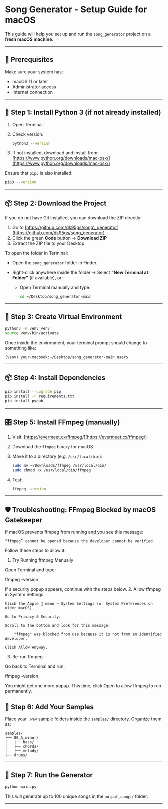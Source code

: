 # Song Generator - Setup Guide for macOS

This guide will help you set up and run the `song_generator` project on a **fresh macOS machine**.

---

## 🔧 Prerequisites

Make sure your system has:

* macOS 11 or later
* Administrator access
* Internet connection

---

## 🧱 Step 1: Install Python 3 (if not already installed)

1. Open Terminal.
2. Check version:

   ```bash
   python3 --version
   ```
3. If not installed, download and install from: [https://www.python.org/downloads/mac-osx/](https://www.python.org/downloads/mac-osx/)

Ensure that `pip3` is also installed:

```bash
pip3 --version
```

---

## 📦 Step 2: Download the Project

If you do not have Git installed, you can download the ZIP directly:

1. Go to [https://github.com/dk95gs/song\_generator](https://github.com/dk95gs/song_generator)
2. Click the green **Code** button → **Download ZIP**
3. Extract the ZIP file to your Desktop.

To open the folder in Terminal:

* Open the `song_generator` folder in Finder.
* Right-click anywhere inside the folder → Select **"New Terminal at Folder"** (if available), or:

  * Open Terminal manually and type:

    ```bash
    cd ~/Desktop/song_generator-main
    ```

---

## 🐍 Step 3: Create Virtual Environment

```bash
python3 -m venv venv
source venv/bin/activate
```

Once inside the environment, your terminal prompt should change to something like:

```
(venv) your-macbook:~/Desktop/song_generator-main user$
```

---

## 📦 Step 4: Install Dependencies

```bash
pip install --upgrade pip
pip install -r requirements.txt
pip install pydub

```

---

## 🎛 Step 5: Install FFmpeg (manually)

1. Visit: [https://evermeet.cx/ffmpeg/](https://evermeet.cx/ffmpeg/)
2. Download the `ffmpeg` binary for macOS.
3. Move it to a directory (e.g. `/usr/local/bin`):

   ```bash
   sudo mv ~/Downloads/ffmpeg /usr/local/bin/
   sudo chmod +x /usr/local/bin/ffmpeg
   ```
4. Test:

   ```bash
   ffmpeg -version
   ```

---

## 🛡️ Troubleshooting: FFmpeg Blocked by macOS Gatekeeper

If macOS prevents ffmpeg from running and you see this message:

    “ffmpeg” cannot be opened because the developer cannot be verified.

Follow these steps to allow it:
1. Try Running ffmpeg Manually

Open Terminal and type:

ffmpeg -version

If a security popup appears, continue with the steps below.
2. Allow ffmpeg in System Settings

    Click the Apple  menu → System Settings (or System Preferences on older macOS).

    Go to Privacy & Security.

    Scroll to the bottom and look for this message:

        "ffmpeg" was blocked from use because it is not from an identified developer.

    Click Allow Anyway.

3. Re-run ffmpeg

Go back to Terminal and run:

ffmpeg -version

You might get one more popup. This time, click Open to allow ffmpeg to run permanently.

## 🎵 Step 6: Add Your Samples

Place your `.wav` sample folders inside the `samples/` directory. Organize them as:

```
samples/
├── 80_A_minor/
│   ├── bass/
│   ├── chords/
│   ├── melody/
├── drums/
```

---

## 🚀 Step 7: Run the Generator

```bash
python main.py
```

This will generate up to 100 unique songs in the `output_songs/` folder.

---
